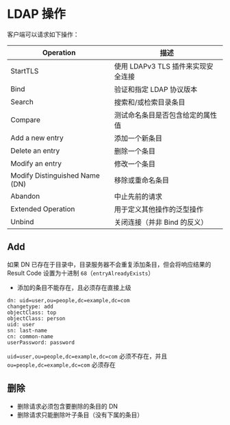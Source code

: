# LDAP 操作

客户端可以请求如下操作：

| Operation                      | 描述                               |
| ------------------------------ | ---------------------------------- |
| StartTLS                       | 使用 LDAPv3 TLS 插件来实现安全连接 |
| Bind                           | 验证和指定 LDAP 协议版本           |
| Search                         | 搜索和/或检索目录条目              |
| Compare                        | 测试命名条目是否包含给定的属性值   |
| Add a new entry                | 添加一个新条目                     |
| Delete an entry                | 删除一个条目                       |
| Modify an entry                | 修改一个条目                       |
| Modify Distinguished Name (DN) | 移除或重命名条目                   |
| Abandon                        | 中止先前的请求                     |
| Extended Operation             | 用于定义其他操作的泛型操作         |
| Unbind                         | 关闭连接（并非 Bind 的反义）       |

## Add

如果 DN 已存在于目录中，目录服务器不会重复添加条目，但会将响应结果的 Result Code 设置为十进制 `68`（`entryAlreadyExists`）

* 添加的条目不能存在，且必须存在直接上级

```plain
dn: uid=user,ou=people,dc=example,dc=com
changetype: add
objectClass: top
objectClass: person
uid: user
sn: last-name
cn: common-name
userPassword: password
```

`uid=user,ou=people,dc=example,dc=com` 必须不存在，并且 `ou=people,dc=example,dc=com` 必须存在

## 删除

* 删除请求必须包含要删除的条目的 DN
* 删除请求只能删除叶子条目（没有下属的条目）
